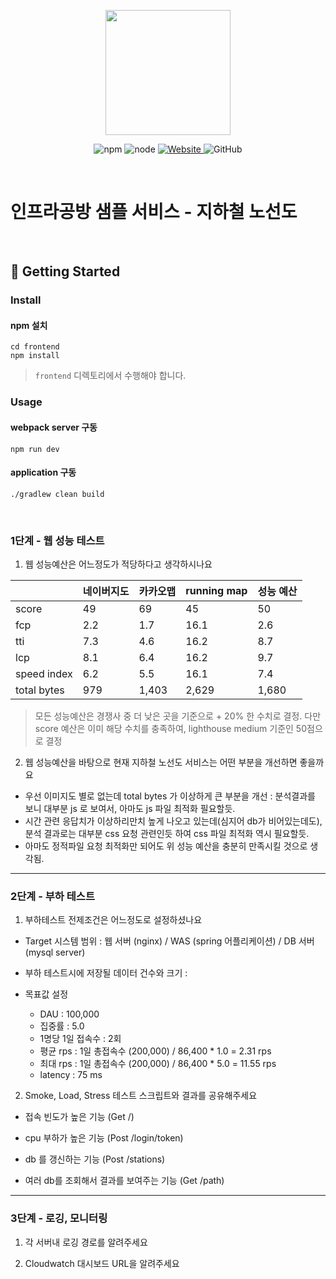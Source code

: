 <p align="center">
    <img width="200px;" src="https://raw.githubusercontent.com/woowacourse/atdd-subway-admin-frontend/master/images/main_logo.png"/>
</p>
<p align="center">
  <img alt="npm" src="https://img.shields.io/badge/npm-%3E%3D%205.5.0-blue">
  <img alt="node" src="https://img.shields.io/badge/node-%3E%3D%209.3.0-blue">
  <a href="https://edu.nextstep.camp/c/R89PYi5H" alt="nextstep atdd">
    <img alt="Website" src="https://img.shields.io/website?url=https%3A%2F%2Fedu.nextstep.camp%2Fc%2FR89PYi5H">
  </a>
  <img alt="GitHub" src="https://img.shields.io/github/license/next-step/atdd-subway-service">
</p>

<br>

# 인프라공방 샘플 서비스 - 지하철 노선도

<br>

## 🚀 Getting Started

### Install
#### npm 설치
```
cd frontend
npm install
```
> `frontend` 디렉토리에서 수행해야 합니다.

### Usage
#### webpack server 구동
```
npm run dev
```
#### application 구동
```
./gradlew clean build
```
<br>


### 1단계 - 웹 성능 테스트
1. 웹 성능예산은 어느정도가 적당하다고 생각하시나요

||네이버지도|카카오맵|running map|성능 예산|
|-|-|-|-|-|
|score|49|69|45|50|
|fcp|2.2|1.7|16.1|2.6|
|tti|7.3|4.6|16.2|8.7|
|lcp|8.1|6.4|16.2|9.7|
|speed index|6.2|5.5|16.1|7.4|
|total bytes|979|1,403|2,629|1,680|

> 모든 성능예산은 경쟁사 중 더 낮은 곳을 기준으로 + 20% 한 수치로 결정. 다만 score 예산은 이미 해당 수치를 충족하여, lighthouse medium 기준인 50점으로 결정

2. 웹 성능예산을 바탕으로 현재 지하철 노선도 서비스는 어떤 부분을 개선하면 좋을까요

- 우선 이미지도 별로 없는데 total bytes 가 이상하게 큰 부분을 개선 : 분석결과를 보니 대부분 js 로 보여서, 아마도 js 파일 최적화 필요할듯.
- 시간 관련 응답치가 이상하리만치 높게 나오고 있는데(심지어 db가 비어있는데도), 분석 결과로는 대부분 css 요청 관련인듯 하여 css 파일 최적화 역시 필요할듯.
- 아마도 정적파일 요청 최적화만 되어도 위 성능 예산을 충분히 만족시킬 것으로 생각됨.

---

### 2단계 - 부하 테스트 
1. 부하테스트 전제조건은 어느정도로 설정하셨나요

 - Target 시스템 범위 : 웹 서버 (nginx) / WAS (spring 어플리케이션) / DB 서버 (mysql server)
 - 부하 테스트시에 저장될 데이터 건수와 크기 : 
 
 - 목표값 설정
   - DAU : 100,000
   - 집중률 : 5.0
   - 1명당 1일 접속수 : 2회
   - 평균 rps : 1일 총접속수 (200,000) / 86,400 * 1.0 = 2.31 rps
   - 최대 rps : 1일 총접속수 (200,000) / 86,400 * 5.0 = 11.55 rps
   - latency : 75 ms

2. Smoke, Load, Stress 테스트 스크립트와 결과를 공유해주세요

- 접속 빈도가 높은 기능 (Get /)

- cpu 부하가 높은 기능 (Post /login/token)

- db 를 갱신하는 기능 (Post /stations)

- 여러 db를 조회해서 결과를 보여주는 기능 (Get /path)

---

### 3단계 - 로깅, 모니터링
1. 각 서버내 로깅 경로를 알려주세요

2. Cloudwatch 대시보드 URL을 알려주세요
